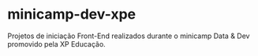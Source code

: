# minicamp-dev-xpe
Projetos de iniciação Front-End realizados durante o minicamp Data &amp; Dev promovido pela XP Educação.
